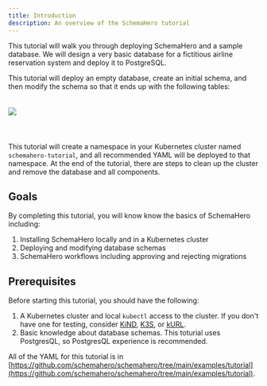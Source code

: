 ```yaml
---
title: Introduction
description: An overview of the SchemaHero tutorial
---
```


This tutorial will walk you through deploying SchemaHero and a sample database.
We will design a very basic database for a fictitious airline reservation system and deploy it to PostgreSQL.

This tutorial will deploy an empty database, create an initial schema, and then modify the schema so that it ends up with the following tables:

<img src="/images/airline-entity.svg" style="padding-top: 20px; padding-bottom: 40px;"/>

This tutorial will create a namespace in your Kubernetes cluster named `schemahero-tutorial`, and all recommended YAML will be deployed to that namespace.
At the end of the tutorial, there are steps to clean up the cluster and remove the database and all components.

## Goals

By completing this tutorial, you will know know the basics of SchemaHero including:
1. Installing SchemaHero locally and in a Kubernetes cluster
1. Deploying and modifying database schemas
1. SchemaHero workflows including approving and rejecting migrations

## Prerequisites

Before starting this tutorial, you should have the following:
1. A Kubernetes cluster and local `kubectl` access to the cluster.
If you don't have one for testing, consider [KiND](https://github.com/kubernetes-sigs/kind), [K3S](https://k3s.io), or [kURL](https://kurl.sh).
1. Basic knowledge about database schemas.
This toturial uses PostgresQL, so PostgresQL experience is recommended.

All of the YAML for this tutorial is in [https://github.com/schemahero/schemahero/tree/main/examples/tutorial](https://github.com/schemahero/schemahero/tree/main/examples/tutorial).

